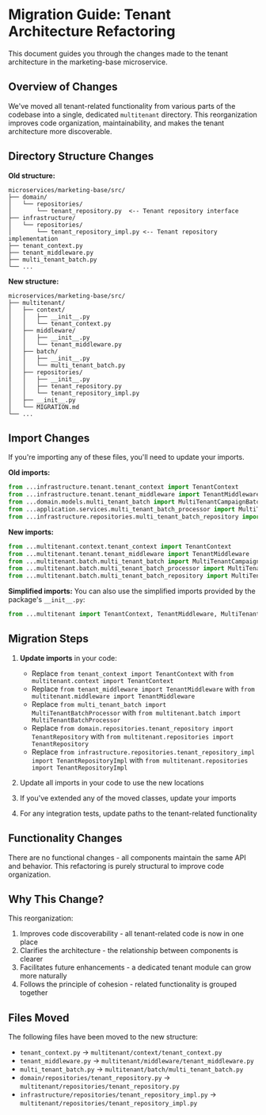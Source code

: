 # Migration Guide: Tenant Architecture Refactoring

This document guides you through the changes made to the tenant architecture in the marketing-base microservice.

## Overview of Changes

We've moved all tenant-related functionality from various parts of the codebase into a single, dedicated `multitenant` directory. This reorganization improves code organization, maintainability, and makes the tenant architecture more discoverable.

## Directory Structure Changes

**Old structure:**
```
microservices/marketing-base/src/
├── domain/
│   └── repositories/
│       └── tenant_repository.py  <-- Tenant repository interface
├── infrastructure/
│   └── repositories/
│       └── tenant_repository_impl.py <-- Tenant repository implementation
├── tenant_context.py
├── tenant_middleware.py
├── multi_tenant_batch.py
└── ...
```

**New structure:**
```
microservices/marketing-base/src/
├── multitenant/
│   ├── context/
│   │   ├── __init__.py
│   │   └── tenant_context.py
│   ├── middleware/
│   │   ├── __init__.py
│   │   └── tenant_middleware.py
│   ├── batch/
│   │   ├── __init__.py
│   │   └── multi_tenant_batch.py
│   ├── repositories/
│   │   ├── __init__.py
│   │   ├── tenant_repository.py
│   │   └── tenant_repository_impl.py
│   ├── __init__.py
│   └── MIGRATION.md
└── ...
```

## Import Changes

If you're importing any of these files, you'll need to update your imports.

**Old imports:**
```python
from ...infrastructure.tenant.tenant_context import TenantContext
from ...infrastructure.tenant.tenant_middleware import TenantMiddleware
from ...domain.models.multi_tenant_batch import MultiTenantCampaignBatch
from ...application.services.multi_tenant_batch_processor import MultiTenantBatchProcessor
from ...infrastructure.repositories.multi_tenant_batch_repository import MultiTenantBatchRepository
```

**New imports:**
```python
from ...multitenant.context.tenant_context import TenantContext
from ...multitenant.tenant.tenant_middleware import TenantMiddleware
from ...multitenant.batch.multi_tenant_batch import MultiTenantCampaignBatch
from ...multitenant.batch.multi_tenant_batch_processor import MultiTenantBatchProcessor
from ...multitenant.batch.multi_tenant_batch_repository import MultiTenantBatchRepository
```

**Simplified imports:**
You can also use the simplified imports provided by the package's `__init__.py`:

```python
from ...multitenant import TenantContext, TenantMiddleware, MultiTenantCampaignBatch
```

## Migration Steps

1. **Update imports** in your code:
   
   - Replace `from tenant_context import TenantContext` with `from multitenant.context import TenantContext`
   - Replace `from tenant_middleware import TenantMiddleware` with `from multitenant.middleware import TenantMiddleware`
   - Replace `from multi_tenant_batch import MultiTenantBatchProcessor` with `from multitenant.batch import MultiTenantBatchProcessor`
   - Replace `from domain.repositories.tenant_repository import TenantRepository` with `from multitenant.repositories import TenantRepository`
   - Replace `from infrastructure.repositories.tenant_repository_impl import TenantRepositoryImpl` with `from multitenant.repositories import TenantRepositoryImpl`

2. Update all imports in your code to use the new locations
3. If you've extended any of the moved classes, update your imports
4. For any integration tests, update paths to the tenant-related functionality

## Functionality Changes

There are no functional changes - all components maintain the same API and behavior. This refactoring is purely structural to improve code organization.

## Why This Change?

This reorganization:
1. Improves code discoverability - all tenant-related code is now in one place
2. Clarifies the architecture - the relationship between components is clearer
3. Facilitates future enhancements - a dedicated tenant module can grow more naturally
4. Follows the principle of cohesion - related functionality is grouped together 

## Files Moved

The following files have been moved to the new structure:

- `tenant_context.py` → `multitenant/context/tenant_context.py`
- `tenant_middleware.py` → `multitenant/middleware/tenant_middleware.py`  
- `multi_tenant_batch.py` → `multitenant/batch/multi_tenant_batch.py`
- `domain/repositories/tenant_repository.py` → `multitenant/repositories/tenant_repository.py`
- `infrastructure/repositories/tenant_repository_impl.py` → `multitenant/repositories/tenant_repository_impl.py` 